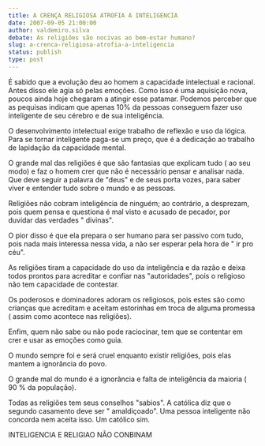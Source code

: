 ```yaml
---
title: A CRENÇA RELIGIOSA ATROFIA A INTELIGENCIA
date: 2007-09-05 21:00:00
author: valdemiro.silva
debate: As religiões são nocivas ao bem-estar humano?
slug: a-crenca-religiosa-atrofia-a-inteligencia
status: publish 
type: post
---
```


É sabido que a evolução deu ao homem a capacidade intelectual e racional. Antes disso ele agia só pelas emoções. Como isso é uma aquisição nova, poucos ainda hoje chegaram a atingir esse patamar. Podemos perceber que as pequisas indicam que apenas 10% da pessoas conseguem fazer uso inteligente de seu cérebro e de sua inteligência.  

 O desenvolvimento intelectual exige trabalho de reflexão e uso da lógica. Para se tornar inteligente paga-se um preço, que é a dedicação ao trabalho de lapidação da capacidade mental.  

 O grande mal das religiões é que são fantasias que explicam tudo ( ao seu modo) e faz o homem crer que não é necessário pensar e analisar nada. Que deve seguir a palavra de "deus" e de seus porta vozes, para saber viver e entender tudo sobre o mundo e as pessoas.  

 Religiões não cobram inteligência de ninguém; ao contrário, a desprezam, pois quem pensa e questiona é mal visto e acusado de pecador, por duvidar das verdades " divinas".  

 O pior disso é que ela prepara o ser humano para ser passivo com tudo, pois nada mais interessa nessa vida, a não ser esperar pela hora de " ir pro céu".  

 As religiões tiram a capacidade do uso da inteligência e da razão e deixa todos prontos para acreditar e confiar nas "autoridades", pois o religioso não tem capacidade de contestar.  

 Os poderosos e dominadores adoram os religiosos, pois estes são como crianças que acreditam e aceitam estorinhas em troca de alguma promessa ( assim como acontece nas religiões).  

 Enfim, quem não sabe ou não pode raciocinar, tem que se contentar em crer e usar as emoções como guia.  

 O mundo sempre foi e será cruel enquanto existir religiões, pois elas mantem a ignorância do povo.  

 O grande mal do mundo é a ignorância e falta de inteligência da maioria ( 90 % da população).  

 Todas as religiões tem seus conselhos "sabios". A católica diz que o segundo casamento deve ser " amaldiçoado". Uma pessoa inteligente não concorda nem aceita isso. Um católico sim.  

 INTELIGENCIA E RELIGIAO NÃO CONBINAM

